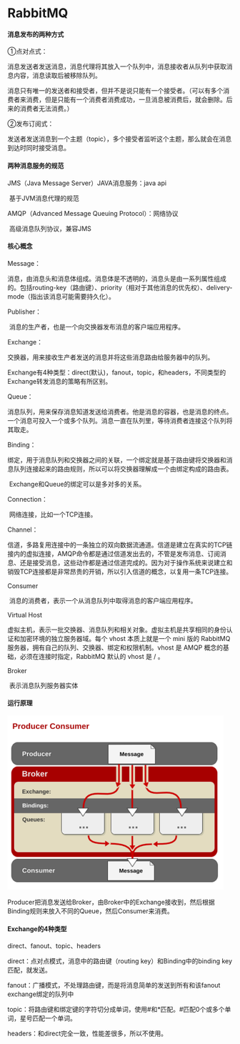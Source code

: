 # RabbitMQ

#### 消息发布的两种方式

①点对点式：

​	消息发送者发送消息，消息代理将其放入一个队列中，消息接收者从队列中获取消息内容，消息读取后被移除队列。

​	消息只有唯一的发送者和接受者，但并不是说只能有一个接受者。（可以有多个消费者来消费，但是只能有一个消费者消费成功，一旦消息被消费后，就会删除。后来的消费者无法消费。）

②发布订阅式：

​	发送者发送消息到一个主题（topic），多个接受者监听这个主题，那么就会在消息到达时同时接受消息。

#### 两种消息服务的规范

JMS（Java Message Server）JAVA消息服务：java api

​	基于JVM消息代理的规范

AMQP（Advanced Message Queuing Protocol）：网络协议

​	高级消息队列协议，兼容JMS

#### 核心概念

Message：

​	消息，由消息头和消息体组成。消息体是不透明的，消息头是由一系列属性组成的。包括routing-key（路由键）、priority（相对于其他消息的优先权）、delivery-mode（指出该消息可能需要持久化）。

Publisher：

​	消息的生产者，也是一个向交换器发布消息的客户端应用程序。

Exchange：

​	交换器，用来接收生产者发送的消息并将这些消息路由给服务器中的队列。

​	Exchange有4种类型：direct(默认)，fanout，topic，和headers，不同类型的Exchange转发消息的策略有所区别。

Queue：

​	消息队列，用来保存消息知道发送给消费者。他是消息的容器，也是消息的终点。一个消息可投入一个或多个队列。消息一直在队列里，等待消费者连接这个队列将其取走。

Binding：

​	绑定，用于消息队列和交换器之间的关联，一个绑定就是基于路由键将交换器和消息队列连接起来的路由规则，所以可以将交换器理解成一个由绑定构成的路由表。

​	Exchange和Queue的绑定可以是多对多的关系。

Connection：

​	网络连接，比如一个TCP连接。

Channel：

​	信道，多路复用连接中的一条独立的双向数据流通道。信道是建立在真实的TCP链接内的虚拟连接，AMQP命令都是通过信道发出去的，不管是发布消息、订阅消息、还是接受消息，这些动作都是通过信道完成的。因为对于操作系统来说建立和销毁TCP连接都是非常昂贵的开销，所以引入信道的概念，以复用一条TCP连接。

Consumer

​	消息的消费者，表示一个从消息队列中取得消息的客户端应用程序。

Virtual Host

​	虚拟主机，表示一批交换器、消息队列和相关对象。虚拟主机是共享相同的身份认证和加密环境的独立服务器域。每个 vhost 本质上就是一个 mini 版的 RabbitMQ 服务器，拥有自己的队列、交换器、绑定和权限机制。vhost 是 AMQP 概念的基础，必须在连接时指定，RabbitMQ 默认的 vhost 是 / 。

Broker

​	表示消息队列服务器实体

#### 运行原理

![RabbitMQ运行原理.png](https://github.com/g453030291/building-java-tower/blob/master/images/RabbitMQ运行原理.png)

​	Producer把消息发送给Broker，由Broker中的Exchange接收到，然后根据Binding规则来放入不同的Queue，然后Consumer来消费。

#### Exchange的4种类型

direct、fanout、topic、headers

direct：点对点模式，消息中的路由键（routing key）和Binding中的binding key匹配，就发送。

fanout：广播模式，不处理路由键，而是将消息简单的发送到所有和该fanout exchange绑定的队列中

topic：将路由键和绑定键的字符切分成单词，使用#和*匹配。#匹配0个或多个单词，星号匹配一个单词。

headers：和direct完全一致，性能差很多，所以不使用。